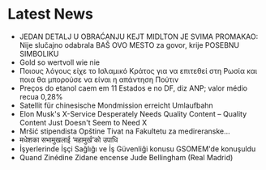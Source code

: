 # Latest News
-  JEDAN DETALJ U OBRAĆANJU KEJT MIDLTON JE SVIMA PROMAKAO: Nije slučajno odabrala BAŠ OVO MESTO za govor, krije POSEBNU SIMBOLIKU
-  Gold so wertvoll wie nie
-  Ποιους λόγους είχε το Ισλαμικό Κράτος για να επιτεθεί στη Ρωσία και ποια θα μπορούσε να είναι η απάντηση Πούτιν
-  Preços do etanol caem em 11 Estados e no DF, diz ANP; valor médio recua 0,28%
-  Satellit für chinesische Mondmission erreicht Umlaufbahn
-  Elon Musk's X-Service Desperately Needs Quality Content – Quality Content Just Doesn't Seem to Need X
-  Mršić stipendista Opštine Tivat na Fakultetu za medireranske...
-  मधेशका सभामुखलाई ‘महामुर्ख’को उपाधि
-  İşyerlerinde İşçi Sağlığı ve İş Güvenliği konusu GSOMEM'de konuşuldu
-  Quand Zinédine Zidane encense Jude Bellingham (Real Madrid)
